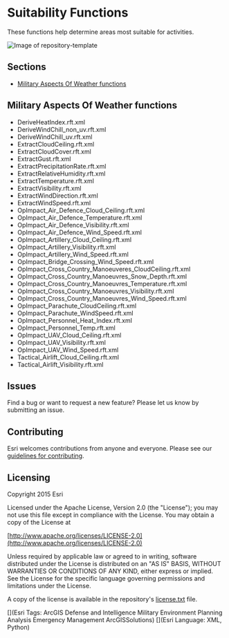 # Suitability Functions

These functions help determine areas most suitable for activities.

![Image of repository-template](suitability_screenshot.png)

## Sections

* [Military Aspects Of Weather functions](#military-aspects-of-weather)


## Military Aspects Of Weather functions

<description>
<link to template>

* DeriveHeatIndex.rft.xml
* DeriveWindChill_non_uv.rft.xml
* DeriveWindChill_uv.rft.xml
* ExtractCloudCeiling.rft.xml
* ExtractCloudCover.rft.xml
* ExtractGust.rft.xml
* ExtractPrecipitationRate.rft.xml
* ExtractRelativeHumidity.rft.xml
* ExtractTemperature.rft.xml
* ExtractVisibility.rft.xml
* ExtractWindDirection.rft.xml
* ExtractWindSpeed.rft.xml
* OpImpact_Air_Defence_Cloud_Ceiling.rft.xml
* OpImpact_Air_Defence_Temperature.rft.xml
* OpImpact_Air_Defence_Visibility.rft.xml
* OpImpact_Air_Defence_Wind_Speed.rft.xml
* OpImpact_Artillery_Cloud_Ceiling.rft.xml
* OpImpact_Artillery_Visibility.rft.xml
* OpImpact_Artillery_Wind_Speed.rft.xml
* OpImpact_Bridge_Crossing_Wind_Speed.rft.xml
* OpImpact_Cross_Country_Manoeuveres_CloudCeiling.rft.xml
* OpImpact_Cross_Country_Manoeuvres_Snow_Depth.rft.xml
* OpImpact_Cross_Country_Manoeuvres_Temperature.rft.xml
* OpImpact_Cross_Country_Manoeuvres_Visibility.rft.xml
* OpImpact_Cross_Country_Manoeuvres_Wind_Speed.rft.xml
* OpImpact_Parachute_CloudCeiling.rft.xml
* OpImpact_Parachute_WindSpeed.rft.xml
* OpImpact_Personnel_Heat_Index.rft.xml
* OpImpact_Personnel_Temp.rft.xml
* OpImpact_UAV_Cloud_Ceiling.rft.xml
* OpImpact_UAV_Visibility.rft.xml
* OpImpact_UAV_Wind_Speed.rft.xml
* Tactical_Airlift_Cloud_Ceiling.rft.xml
* Tactical_Airlift_Visibility.rft.xml


## Issues

Find a bug or want to request a new feature?  Please let us know by submitting an issue.

## Contributing

Esri welcomes contributions from anyone and everyone. Please see our [guidelines for contributing](https://github.com/esri/contributing).

## Licensing

Copyright 2015 Esri

Licensed under the Apache License, Version 2.0 (the "License");
you may not use this file except in compliance with the License.
You may obtain a copy of the License at

   [http://www.apache.org/licenses/LICENSE-2.0](http://www.apache.org/licenses/LICENSE-2.0)

Unless required by applicable law or agreed to in writing, software
distributed under the License is distributed on an "AS IS" BASIS,
WITHOUT WARRANTIES OR CONDITIONS OF ANY KIND, either express or implied.
See the License for the specific language governing permissions and
limitations under the License.

A copy of the license is available in the repository's
[license.txt](license.txt) file.

[](Esri Tags: ArcGIS Defense and Intelligence Military Environment Planning Analysis Emergency Management ArcGISSolutions)
[](Esri Language: XML, Python)